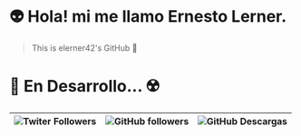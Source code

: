 # 👽 Hola! mi me llamo Ernesto Lerner.

> This is elerner42's GitHub :rocket:

# :space_invader: En Desarrollo... :radioactive:
| ![Twiter Followers](https://img.shields.io/twitter/follow/ernesto_lerner.svg?style=social) | ![GitHub followers](https://img.shields.io/github/followers/elerner42?style=social) | ![GitHub Descargas](https://img.shields.io/github/downloads/elerner42/42_libft/total?style=social) | 
| :----------------------------------------------------------------------------------------- | :-------------------------------------------------------------------------------------------------- | -------------------------------------------------------------------------------------------------- |
